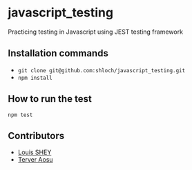 # javascript_testing

Practicing testing in Javascript using JEST testing framework

## Installation commands

- ```git clone git@github.com:shloch/javascript_testing.git```
- ```npm install```

## How to run the test

```npm test```

## Contributors

- [Louis SHEY](https://github.com/shloch_)
- [Terver Aosu](https://github.com/truetechcode)
